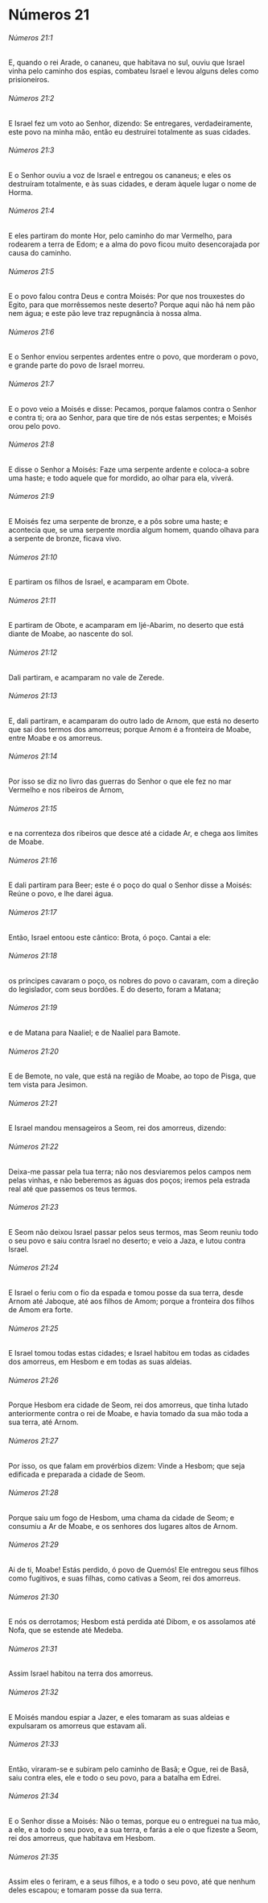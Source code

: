# Números 21

###### Números 21:1

E, quando o rei Arade, o cananeu, que habitava no sul, ouviu que Israel vinha pelo caminho dos espias, combateu Israel e levou alguns deles como prisioneiros.

###### Números 21:2

E Israel fez um voto ao Senhor, dizendo: Se entregares, verdadeiramente, este povo na minha mão, então eu destruirei totalmente as suas cidades.

###### Números 21:3

E o Senhor ouviu a voz de Israel e entregou os cananeus; e eles os destruíram totalmente, e às suas cidades, e deram àquele lugar o nome de Horma.

###### Números 21:4

E eles partiram do monte Hor, pelo caminho do mar Vermelho, para rodearem a terra de Edom; e a alma do povo ficou muito desencorajada por causa do caminho.

###### Números 21:5

E o povo falou contra Deus e contra Moisés: Por que nos trouxestes do Egito, para que morrêssemos neste deserto? Porque aqui não há nem pão nem água; e este pão leve traz repugnância à nossa alma.

###### Números 21:6

E o Senhor enviou serpentes ardentes entre o povo, que morderam o povo, e grande parte do povo de Israel morreu.

###### Números 21:7

E o povo veio a Moisés e disse: Pecamos, porque falamos contra o Senhor e contra ti; ora ao Senhor, para que tire de nós estas serpentes; e Moisés orou pelo povo.

###### Números 21:8

E disse o Senhor a Moisés: Faze uma serpente ardente e coloca-a sobre uma haste; e todo aquele que for mordido, ao olhar para ela, viverá.

###### Números 21:9

E Moisés fez uma serpente de bronze, e a pôs sobre uma haste; e acontecia que, se uma serpente mordia algum homem, quando olhava para a serpente de bronze, ficava vivo.

###### Números 21:10

E partiram os filhos de Israel, e acamparam em Obote.

###### Números 21:11

E partiram de Obote, e acamparam em Ijé-Abarim, no deserto que está diante de Moabe, ao nascente do sol.

###### Números 21:12

Dali partiram, e acamparam no vale de Zerede.

###### Números 21:13

E, dali partiram, e acamparam do outro lado de Arnom, que está no deserto que sai dos termos dos amorreus; porque Arnom é a fronteira de Moabe, entre Moabe e os amorreus.

###### Números 21:14

Por isso se diz no livro das guerras do Senhor o que ele fez no mar Vermelho e nos ribeiros de Arnom,

###### Números 21:15

e na correnteza dos ribeiros que desce até a cidade Ar, e chega aos limites de Moabe.

###### Números 21:16

E dali partiram para Beer; este é o poço do qual o Senhor disse a Moisés: Reúne o povo, e lhe darei água.

###### Números 21:17

Então, Israel entoou este cântico: Brota, ó poço. Cantai a ele:

###### Números 21:18

os príncipes cavaram o poço, os nobres do povo o cavaram, com a direção do legislador, com seus bordões. E do deserto, foram a Matana;

###### Números 21:19

e de Matana para Naaliel; e de Naaliel para Bamote.

###### Números 21:20

E de Bemote, no vale, que está na região de Moabe, ao topo de Pisga, que tem vista para Jesimon.

###### Números 21:21

E Israel mandou mensageiros a Seom, rei dos amorreus, dizendo:

###### Números 21:22

Deixa-me passar pela tua terra; não nos desviaremos pelos campos nem pelas vinhas, e não beberemos as águas dos poços; iremos pela estrada real até que passemos os teus termos.

###### Números 21:23

E Seom não deixou Israel passar pelos seus termos, mas Seom reuniu todo o seu povo e saiu contra Israel no deserto; e veio a Jaza, e lutou contra Israel.

###### Números 21:24

E Israel o feriu com o fio da espada e tomou posse da sua terra, desde Arnom até Jaboque, até aos filhos de Amom; porque a fronteira dos filhos de Amom era forte.

###### Números 21:25

E Israel tomou todas estas cidades; e Israel habitou em todas as cidades dos amorreus, em Hesbom e em todas as suas aldeias.

###### Números 21:26

Porque Hesbom era cidade de Seom, rei dos amorreus, que tinha lutado anteriormente contra o rei de Moabe, e havia tomado da sua mão toda a sua terra, até Arnom.

###### Números 21:27

Por isso, os que falam em provérbios dizem: Vinde a Hesbom; que seja edificada e preparada a cidade de Seom.

###### Números 21:28

Porque saiu um fogo de Hesbom, uma chama da cidade de Seom; e consumiu a Ar de Moabe, e os senhores dos lugares altos de Arnom.

###### Números 21:29

Ai de ti, Moabe! Estás perdido, ó povo de Quemós! Ele entregou seus filhos como fugitivos, e suas filhas, como cativas a Seom, rei dos amorreus.

###### Números 21:30

E nós os derrotamos; Hesbom está perdida até Dibom, e os assolamos até Nofa, que se estende até Medeba.

###### Números 21:31

Assim Israel habitou na terra dos amorreus.

###### Números 21:32

E Moisés mandou espiar a Jazer, e eles tomaram as suas aldeias e expulsaram os amorreus que estavam ali.

###### Números 21:33

Então, viraram-se e subiram pelo caminho de Basã; e Ogue, rei de Basã, saiu contra eles, ele e todo o seu povo, para a batalha em Edrei.

###### Números 21:34

E o Senhor disse a Moisés: Não o temas, porque eu o entreguei na tua mão, a ele, e a todo o seu povo, e a sua terra, e farás a ele o que fizeste a Seom, rei dos amorreus, que habitava em Hesbom.

###### Números 21:35

Assim eles o feriram, e a seus filhos, e a todo o seu povo, até que nenhum deles escapou; e tomaram posse da sua terra.

